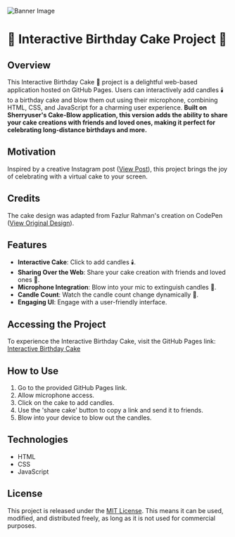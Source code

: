 ![Banner Image](main.png)

# 🎂 Interactive Birthday Cake Project 🎉

## Overview

This Interactive Birthday Cake 🍰 project is a delightful web-based application hosted on GitHub Pages. Users can interactively add candles 🕯️ to a birthday cake and blow them out using their microphone, combining HTML, CSS, and JavaScript for a charming user experience. **Built on Sherryuser's Cake-Blow application, this version adds the ability to share your cake creations with friends and loved ones, making it perfect for celebrating long-distance birthdays and more.**

## Motivation

Inspired by a creative Instagram post ([View Post](https://www.instagram.com/reel/C0xoHgDLmqg/)), this project brings the joy of celebrating with a virtual cake to your screen.

## Credits

The cake design was adapted from Fazlur Rahman's creation on CodePen ([View Original Design](https://codepen.io/fazlurr/pen/gPMJMK)).

## Features

- **Interactive Cake**: Click to add candles 🕯️.
- **Sharing Over the Web**: Share your cake creation with friends and loved ones 🎁.
- **Microphone Integration**: Blow into your mic to extinguish candles 🎤.
- **Candle Count**: Watch the candle count change dynamically 🔢.
- **Engaging UI**: Engage with a user-friendly interface.

## Accessing the Project

To experience the Interactive Birthday Cake, visit the GitHub Pages link: [Interactive Birthday Cake](https://mahnoorsheikh16.github.io/cake-blow/)

## How to Use

1. Go to the provided GitHub Pages link.
2. Allow microphone access.
3. Click on the cake to add candles.
4. Use the 'share cake' button to copy a link and send it to friends.
5. Blow into your device to blow out the candles.

## Technologies

- HTML
- CSS
- JavaScript

## License

This project is released under the [MIT License](LICENSE). This means it can be used, modified, and distributed freely, as long as it is not used for commercial purposes.
